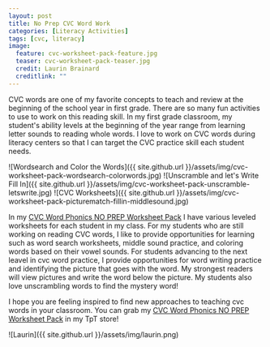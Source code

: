 ```yaml
---
layout: post
title: No Prep CVC Word Work
categories: [Literacy Activities]
tags: [cvc, literacy]
image:
  feature: cvc-worksheet-pack-feature.jpg
  teaser: cvc-worksheet-pack-teaser.jpg
  credit: Laurin Brainard
  creditlink: ""
---
```

CVC words are one of my favorite concepts to teach and review at the beginning of the school year in first grade. There are so many fun activities to use to work on this reading skill. In my first grade classroom, my student's ability levels at the beginning of the year range from learning letter sounds to reading whole words. I love to work on CVC words during literacy centers so that I can target the CVC practice skill each student needs. 


![Wordsearch and Color the Words]({{ site.github.url }}/assets/img/cvc-worksheet-pack-wordsearch-colorwords.jpg)
![Unscramble and let's Write Fill In]({{ site.github.url }}/assets/img/cvc-worksheet-pack-unscramble-letswrite.jpg)
![CVC Worksheets]({{ site.github.url }}/assets/img/cvc-worksheet-pack-picturematch-fillin-middlesound.jpg)

In my [CVC Word Phonics NO PREP Worksheet Pack](http://bit.ly/2JF5EHn) I have various leveled worksheets for each student in my class. For my students who are still working on reading CVC words, I like to provide opportunities for learning such as word search worksheets, middle sound practice, and coloring words based on their vowel sounds. For students advancing to the next leavel in cvc word practice, I provide opportunities for word writing practice and identifying the picture that goes with the word. My strongest readers will view pictures and write the word below the picture. My students also love unscrambling words to find the mystery word! 

I hope you are feeling inspired to find new approaches to teaching cvc words in your classroom. You can grab my [CVC Word Phonics NO PREP Worksheet Pack](http://bit.ly/2JF5EHn) in my TpT store!

![Laurin]({{ site.github.url }}/assets/img/laurin.png)